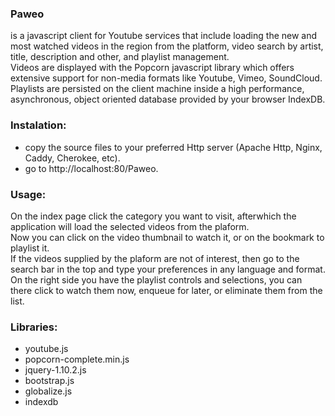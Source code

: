 ### Paweo 
is a javascript client for Youtube services that include loading the new and most watched videos in the region from the platform, video search by artist, title, description and other, and playlist management.     
Videos are displayed with the Popcorn javascript library which offers extensive support for non-media formats like Youtube, Vimeo, SoundCloud.    
Playlists are persisted on the client machine inside a high performance, asynchronous, object oriented database provided by your browser IndexDB.

### Instalation:
- copy the source files to your preferred Http server (Apache Http, Nginx, Caddy, Cherokee, etc).
- go to http://localhost:80/Paweo.

### Usage:  
On the index page click the category you want to visit, afterwhich the application will load the selected videos from the plaform.  
Now you can click on the video thumbnail to watch it, or on the bookmark to playlist it.  
If the videos supplied by the plaform are not of interest, then go to the search bar in the top and type your preferences in any language and format.
On the right side you have the playlist controls and selections, you can there click to watch them now, enqueue for later, or eliminate them from the list.

### Libraries:
- youtube.js
- popcorn-complete.min.js
- jquery-1.10.2.js
- bootstrap.js
- globalize.js
- indexdb
